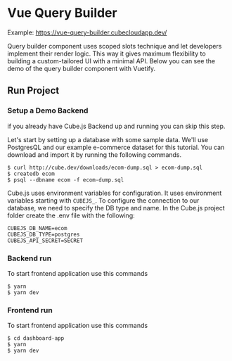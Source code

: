 # Vue Query Builder

Example: https://vue-query-builder.cubecloudapp.dev/

Query builder component uses scoped slots technique and let developers implement their render logic. This way it gives maximum flexibility to building a custom-tailored UI with a minimal API. Below you can see the demo of the query builder component with Vuetify.

## Run Project

### Setup a Demo Backend

if you already have Cube.js Backend up and running you can skip this step.

Let's start by setting up a database with some sample data. We'll use PostgresQL and our example e-commerce dataset for this tutorial. You can download and import it by running the following commands.

```
$ curl http://cube.dev/downloads/ecom-dump.sql > ecom-dump.sql
$ createdb ecom
$ psql --dbname ecom -f ecom-dump.sql
```

Cube.js uses environment variables for configuration. It uses environment variables starting with `CUBEJS_`. To configure the connection to our database, we need to specify the DB type and name. In the Cube.js project folder create the .env file with the following:

```
CUBEJS_DB_NAME=ecom
CUBEJS_DB_TYPE=postgres
CUBEJS_API_SECRET=SECRET
```

### Backend run
To start frontend application use this commands
```
$ yarn
$ yarn dev
```

### Frontend run
To start frontend application use this commands
```
$ cd dashboard-app
$ yarn
$ yarn dev
```

